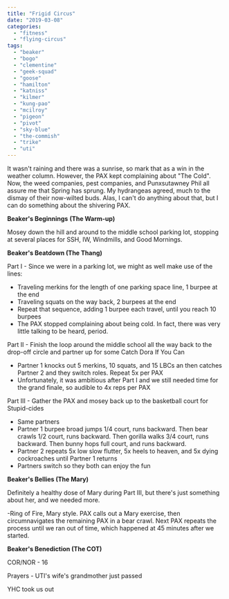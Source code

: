 ```yaml
---
title: "Frigid Circus"
date: "2019-03-08"
categories: 
  - "fitness"
  - "flying-circus"
tags: 
  - "beaker"
  - "bogo"
  - "clementine"
  - "geek-squad"
  - "goose"
  - "hamilton"
  - "katniss"
  - "kilmer"
  - "kung-pao"
  - "mcilroy"
  - "pigeon"
  - "pivot"
  - "sky-blue"
  - "the-commish"
  - "trike"
  - "uti"
---
```


It wasn't raining and there was a sunrise, so mark that as a win in the weather column. However, the PAX kept complaining about "The Cold". Now, the weed companies, pest companies, and Punxsutawney Phil all assure me that Spring has sprung. My hydrangeas agreed, much to the dismay of their now-wilted buds. Alas, I can't do anything about that, but I can do something about the shivering PAX.

**Beaker's Beginnings** **(The Warm-up)**

Mosey down the hill and around to the middle school parking lot, stopping at several places for SSH, IW, Windmills, and Good Mornings.

**Beaker's Beatdown (The Thang)**

Part I - Since we were in a parking lot, we might as well make use of the lines:

- Traveling merkins for the length of one parking space line, 1 burpee at the end
- Traveling squats on the way back, 2 burpees at the end
- Repeat that sequence, adding 1 burpee each travel, until you reach 10 burpees
- The PAX stopped complaining about being cold. In fact, there was very little talking to be heard, period.

Part II - Finish the loop around the middle school all the way back to the drop-off circle and partner up for some Catch Dora If You Can

- Partner 1 knocks out 5 merkins, 10 squats, and 15 LBCs an then catches Partner 2 and they switch roles. Repeat 5x per PAX
- Unfortunately, it was ambitious after Part I and we still needed time for the grand finale, so audible to 4x reps per PAX

Part III - Gather the PAX and mosey back up to the basketball court for Stupid-cides

- Same partners
- Partner 1 burpee broad jumps 1/4 court, runs backward. Then bear crawls 1/2 court, runs backward. Then gorilla walks 3/4 court, runs backward. Then bunny hops full court, and runs backward.
- Partner 2 repeats 5x low slow flutter, 5x heels to heaven, and 5x dying cockroaches until Partner 1 returns
- Partners switch so they both can enjoy the fun

**Beaker's Bellies (The Mary)**

Definitely a healthy dose of Mary during Part III, but there's just something about her, and we needed more.

\-Ring of Fire, Mary style. PAX calls out a Mary exercise, then circumnavigates the remaining PAX in a bear crawl. Next PAX repeats the process until we ran out of time, which happened at 45 minutes after we started.

**Beaker's Benediction (The COT)**

COR/NOR - 16

Prayers - UTI's wife's grandmother just passed

YHC took us out
